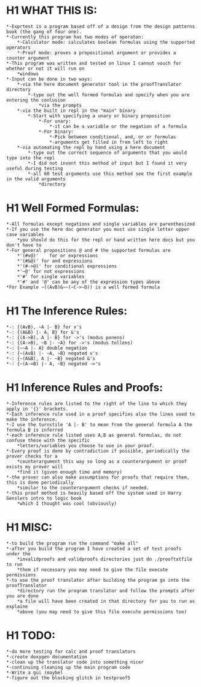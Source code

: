 # H1 WHAT THIS IS:
	*-Exprtest is a program based off of a design from the design patterns book (the gang of four one).
	*-Currently this program has two modes of operaton:
		*-Calculator mode: calculates boolean formulas using the supported operators
		*-Proof mode: proves a propositional argument or provides a counter argument
	*-This program was written and tested on linux I cannot vouch for whether or not it will run on 
		*windows
	*-Input can be done in two ways:
		*-via the here document generator tool in the proofTranslator directory
			*-type out the well formed formulas and specify when you are entering the conlusion
				*via the prompts
		*-via the built in repl in the "main" binary
			*-Start with specifying a unary or binary proposition
				*-For unary:
					*-it can be a variable or the negation of a formula
				*-For binary:
					*-Pick between conditional, and, or or formulas
					*-arguments get filled in from left to right
		*-via automating the repl by hand using a here document
			*-type out the correct sequence of arguments that you would type into the repl
			*-I did not invent this method of input but I found it very useful during testing
			*-all 60 test arguments use this method see the first example in the valid arguments 
				*directory

# H1 Well Formed Formulas:
	*-All formulas except negations and single variables are parenthesized
	*-If you use the here doc generator you must use single letter upper case variables
		*you should do this for the repl or hand written here docs but you don't have to
	*-For general propositions @ and # the supported formulas are
		*'(#v@)'	for or expressions
		*'(#&@)' for and expressions
		*'(#->@)' for conditional expressions
		*'~@' for not expressions
		*'#' for single variables
		*'#' and '@' can be any of the expression types above
	*For Example ~((AvB)&~~(~C->~D)) is a well formed formula

# H1 The Inference Rules:
	*-: {(AvB), ~A |- B} for v's
	*-: {(A&B) |- A, B} for &'s
	*-: {(A->B), A |- B} for ->'s (modus ponens)
	*-: {(A->B), ~B |- ~A} for ->'s (modus tollens)
	*-: {~~A |- A} double negation
	*-: {~(AvB) |- ~A, ~B} negated v's
	*-: {~(A&B), A |- ~B} negated &'s
	*-: {~(A->B) |- A, ~B} negated ->'s

# H1 Inference Rules and Proofs:
	*-Inference rules are listed to the right of the line to which they apply in '{}' brackets.
	*-Each inference rule used in a proof specifies also the lines used to make the inference.
	*-I use the turnstile 'A |- B' to mean from the general formula A the formula B is inferred
	*-each inference rule listed uses A,B as general formulas, do not confuse these with the specific
		*letters/variables you choose to use in your proof.
	*-Every proof is done by contradiction if possible, periodically the prover checks for a 
		*counterargument this way so long as a counterargument or proof exists my prover will 
		*find it (given enough time and memory)
	*-the prover can also make assumptions for proofs that require them, this is done periodically
		*similar to the counterargument checks if needed.
	*-this proof method is heavily based off the system used in Harry Genslers intro to logic book 
		*which I thought was cool (obviously)

# H1 MISC:
	*-to build the program run the command "make all"
	*-after you build the program I have created a set of test proofs under the
		*invalidproofs and validproofs directories just do ./prooftxtfile to run 
		*them if necessary you may need to give the file execute permissions
	*-to use the proof translator after building the program go into the proofTranslator 
		*directory run the program translator and follow the prompts after you are done 
		*a file will have been created in that directory for you to run as explaine 
		*above (you may need to give this file execute permissions too)

# H1 TODO:
	*-do more testing for calc and proof translators
	*-create doxygen documentation
	*-clean up the translator code into something nicer
	*-continuing cleaning up the main program code
	*-Write a gui (maybe)
	*-figure out the blocking glitch in testproof5
